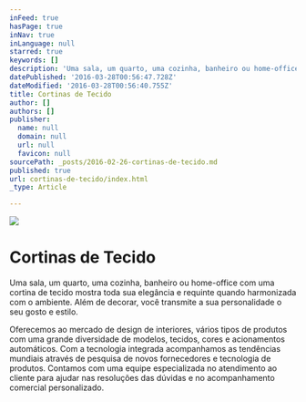 ```yaml
---
inFeed: true
hasPage: true
inNav: true
inLanguage: null
starred: true
keywords: []
description: 'Uma sala, um quarto, uma cozinha, banheiro ou home-office com uma cortina de tecido mostra toda sua elegância e requinte quando harmonizada com o ambiente. Além de decorar, você transmite a sua personalidade o seu gosto e estilo.'
datePublished: '2016-03-28T00:56:47.728Z'
dateModified: '2016-03-28T00:56:40.755Z'
title: Cortinas de Tecido
author: []
authors: []
publisher:
  name: null
  domain: null
  url: null
  favicon: null
sourcePath: _posts/2016-02-26-cortinas-de-tecido.md
published: true
url: cortinas-de-tecido/index.html
_type: Article

---
```

![](https://the-grid-user-content.s3-us-west-2.amazonaws.com/ca82ecb4-e003-4815-b5ad-2328a0747afc.jpg)

# Cortinas de Tecido

Uma sala, um quarto, uma cozinha, banheiro ou home-office com uma cortina de tecido mostra toda sua elegância e requinte quando harmonizada com o ambiente. Além de decorar, você transmite a sua personalidade o seu gosto e estilo.

Oferecemos ao mercado de design de interiores, vários tipos de produtos com uma grande diversidade de modelos, tecidos, cores e acionamentos automáticos. Com a tecnologia integrada acompanhamos as tendências mundiais através de pesquisa de novos fornecedores e tecnologia de produtos. Contamos com uma equipe especializada no atendimento ao cliente para ajudar nas resoluções das dúvidas e no acompanhamento comercial personalizado.